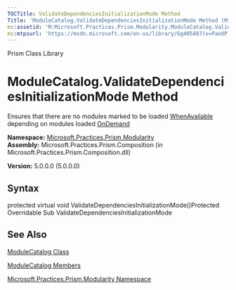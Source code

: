 ```yaml
---
TOCTitle: ValidateDependenciesInitializationMode Method
Title: 'ModuleCatalog.ValidateDependenciesInitializationMode Method (Microsoft.Practices.Prism.Modularity)'
ms:assetid: 'M:Microsoft.Practices.Prism.Modularity.ModuleCatalog.ValidateDependenciesInitializationMode'
ms:mtpsurl: 'https://msdn.microsoft.com/en-us/library/Gg405887(v=PandP.50)'
---
```


Prism Class Library

ModuleCatalog.ValidateDependenciesInitializationMode Method
===============================================================

Ensures that there are no modules marked to be loaded [WhenAvailable](https://msdn.microsoft.com/library/microsoft.practices.prism.modularity.initializationmode) depending on modules loaded [OnDemand](https://msdn.microsoft.com/library/microsoft.practices.prism.modularity.initializationmode)

**Namespace:** [Microsoft.Practices.Prism.Modularity](https://msdn.microsoft.com/library/microsoft.practices.prism.modularity)
**Assembly:** Microsoft.Practices.Prism.Composition (in Microsoft.Practices.Prism.Composition.dll)

**Version:** 5.0.0.0 (5.0.0.0)

## Syntax


protected virtual void ValidateDependenciesInitializationMode()Protected Overridable Sub ValidateDependenciesInitializationMode

See Also
--------


[ModuleCatalog Class](https://msdn.microsoft.com/library/microsoft.practices.prism.modularity.modulecatalog)

[ModuleCatalog Members](https://msdn.microsoft.com/allmembers.t:microsoft.practices.prism.modularity.modulecatalog)

[Microsoft.Practices.Prism.Modularity Namespace](https://msdn.microsoft.com/library/microsoft.practices.prism.modularity)
